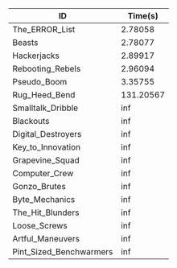 |ID|Time(s)|
|-|-|
|The_ERROR_List|2.78058|
|Beasts|2.78077|
|Hackerjacks|2.89917|
|Rebooting_Rebels|2.96094|
|Pseudo_Boom|3.35755|
|Rug_Heed_Bend|131.20567|
|Smalltalk_Dribble|inf|
|Blackouts|inf|
|Digital_Destroyers|inf|
|Key_to_Innovation|inf|
|Grapevine_Squad|inf|
|Computer_Crew|inf|
|Gonzo_Brutes|inf|
|Byte_Mechanics|inf|
|The_Hit_Blunders|inf|
|Loose_Screws|inf|
|Artful_Maneuvers|inf|
|Pint_Sized_Benchwarmers|inf|
